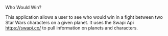 Who Would Win?

This application allows a user to see who would win
in a fight between two Star Wars characters on a given
planet. It uses the Swapi Api https://swapi.co/ to
pull information on planets and characters.